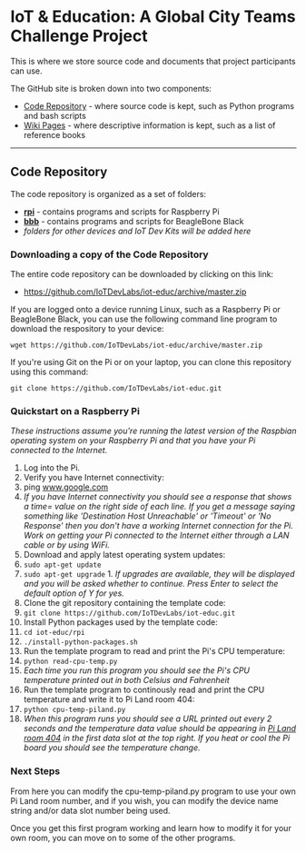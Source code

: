 # IoT & Education: A Global City Teams Challenge Project

This is where we store source code and documents that project participants can use.

The GitHub site is broken down into two components:

* [Code Repository](https://github.com/IoTDevLabs/iot-educ) - where source code is kept, such as Python programs and bash scripts
* [Wiki Pages](https://github.com/IoTDevLabs/iot-educ/wiki) - where descriptive information is kept, such as a list of reference books

---

## Code Repository

The code repository is organized as a set of folders:

* **[rpi](https://github.com/IoTDevLabs/iot-educ/tree/master/rpi)** - contains programs and scripts for Raspberry Pi
* **[bbb](https://github.com/IoTDevLabs/iot-educ/tree/master/bbb)** - contains programs and scripts for BeagleBone Black 
* _folders for other devices and IoT Dev Kits will be added here_

### Downloading a copy of the Code Repository

The entire code repository can be downloaded by clicking on this link:

* https://github.com/IoTDevLabs/iot-educ/archive/master.zip

If you are logged onto a device running Linux, such as a Raspberry Pi or BeagleBone Black, you can use the following command line program to download the respository to your device:

`wget https://github.com/IoTDevLabs/iot-educ/archive/master.zip`

If you're using Git on the Pi or on your laptop, you can clone this repository using this command:

`git clone https://github.com/IoTDevLabs/iot-educ.git`

### Quickstart on a Raspberry Pi

*These instructions assume you're running the latest version of the Raspbian operating system on your Raspberry Pi and that you have your Pi connected to the Internet.*

1. Log into the Pi.
1. Verify you have Internet connectivity:
  1. ping www.google.com
  2. *If you have Internet connectivity you should see a response that shows a time= value on the right side of each line. If you get a message saying something like 'Destination Host Unreachable' or 'Timeout' or 'No Response' then you don't have a working Internet connection for the Pi. Work on getting your Pi connected to the Internet either through a LAN cable or by using WiFi.*
1. Download and apply latest operating system updates:
  1. `sudo apt-get update`
  2. `sudo apt-get upgrade`
    1. *If upgrades are available, they will be displayed and you will be asked whether to continue. Press Enter to select the default option of Y for yes.*
1. Clone the git repository containing the template code:
  1. `git clone https://github.com/IoTDevLabs/iot-educ.git`
1. Install Python packages used by the template code:
  1. `cd iot-educ/rpi`
  2. `./install-python-packages.sh`
1. Run the template program to read and print the Pi's CPU temperature:
  1. `python read-cpu-temp.py`
  2. *Each time you run this program you should see the Pi's CPU temperature printed out in both Celsius and Fahrenheit*
1. Run the template program to continously read and print the CPU temperature and write it to Pi Land room 404:
  1. `python cpu-temp-piland.py`
  2. *When this program runs you should see a URL printed out every 2 seconds and the temperature data value should be appearing in [Pi Land room 404](http://piland.socialdevices.io/404/display) in the first data slot at the top right. If you heat or cool the Pi board you should see the temperature change.*

### Next Steps

From here you can modify the cpu-temp-piland.py program to use your own Pi Land room number, and if you wish, you can modify the device name string and/or data slot number being used.

Once you get this first program working and learn how to modify it for your own room, you can move on to some of the other programs.
